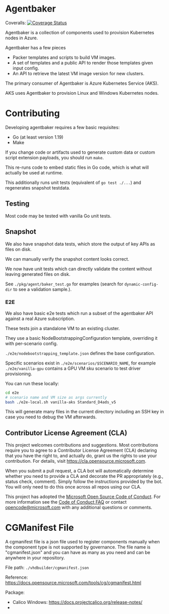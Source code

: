 # Agentbaker

Coveralls: [![Coverage Status](https://coveralls.io/repos/github/Azure/AgentBaker/badge.svg?branch=mikolaj/add-coveralls)](https://coveralls.io/github/Azure/AgentBaker?branch=mikolaj/add-coveralls)


Agentbaker is a collection of components used to provision Kubernetes nodes in Azure.

Agentbaker has a few pieces
- Packer templates and scripts to build VM images.
- A set of templates and a public API to render those templates given input config.
- An API to retrieve the latest VM image version for new clusters.

The primary consumer of Agentbaker is Azure Kubernetes Service (AKS).

AKS uses Agentbaker to provision Linux and Windows Kubernetes nodes.

# Contributing

Developing agentbaker requires a few basic requisites:
- Go (at least version 1.19)
- Make

If you change code or artifacts used to generate custom data or custom script extension payloads, you should run `make`.

This re-runs code to embed static files in Go code, which is what will actually be used at runtime.

This additionally runs unit tests (equivalent of `go test ./...`) and regenerates snapshot testdata.

## Testing

Most code may be tested with vanilla Go unit tests.

## Snapshot

We also have snapshot data tests, which store the output of key APIs as files on disk.

We can manually verify the snapshot content looks correct.

We now have unit tests which can directly validate the content without leaving generated files on disk. 

See `./pkg/agent/baker_test.go` for examples (search for `dynamic-config-dir` to see a validation sample.).

### E2E

We also have basic e2e tests which run a subset of the agentbaker API against a real Azure subscription.

These tests join a standalone VM to an existing cluster. 

They use a basic NodeBootstrappingConfiguration template, overriding it with per-scenario config.

`./e2e/nodebootstrapping_template.json` defines the base configuration.

Specific scenarios exist in `./e2e/scenarios/$SCENARIO_NAME`, for example `./e2e/vanilla-gpu` contains a GPU VM sku scenario to test driver provisioning.

You can run these locally:

```bash
cd e2e
# scenario name and VM size as args currently
bash ./e2e-local.sh vanilla-aks Standard_D4ads_v5
```

This will generate many files in the current directory including an SSH key in case you need to debug the VM afterwards.

## Contributor License Agreement (CLA)

This project welcomes contributions and suggestions.  Most contributions require you to agree to a
Contributor License Agreement (CLA) declaring that you have the right to, and actually do, grant us
the rights to use your contribution. For details, visit https://cla.opensource.microsoft.com.

When you submit a pull request, a CLA bot will automatically determine whether you need to provide
a CLA and decorate the PR appropriately (e.g., status check, comment). Simply follow the instructions
provided by the bot. You will only need to do this once across all repos using our CLA.

This project has adopted the [Microsoft Open Source Code of Conduct](https://opensource.microsoft.com/codeofconduct/).
For more information see the [Code of Conduct FAQ](https://opensource.microsoft.com/codeofconduct/faq/) or
contact [opencode@microsoft.com](mailto:opencode@microsoft.com) with any additional questions or comments.

# CGManifest File
A cgmanifest file is a json file used to register components manually when the component type is not supported by governance. The file name is "cgmanifest.json" and you can have as many as you need and can be anywhere in your repository.

File path: `./vhdbuilder/cgmanifest.json`

Reference: https://docs.opensource.microsoft.com/tools/cg/cgmanifest.html

Package:
- Calico Windows: https://docs.projectcalico.org/release-notes/
- 